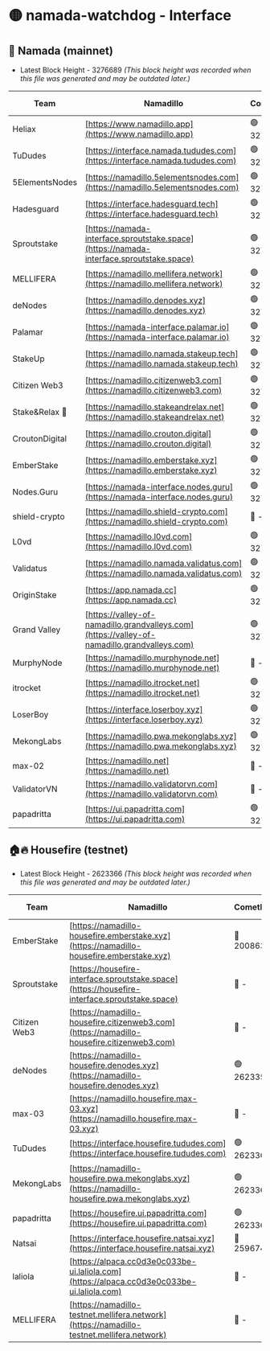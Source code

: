 # 🟡 namada-watchdog - Interface

## 🚀 Namada (mainnet)
- Latest Block Height - 3276689 *(This block height was recorded when this file was generated and may be outdated later.)*

| Team | Namadillo | CometBFT | Indexer | MASP Indexer |
|-|-|-|-|-|
| Heliax | [https://www.namadillo.app](https://www.namadillo.app) | 🟢 3276669 | 🟢 3276669 | 🟢 3276669 |
| TuDudes | [https://interface.namada.tududes.com](https://interface.namada.tududes.com) | 🟢 3276669 | 🟢 3276669 | 🟢 3276669 |
| 5ElementsNodes | [https://namadillo.5elementsnodes.com](https://namadillo.5elementsnodes.com) | 🟢 3276669 | 🟢 3276669 | 🟢 3276669 |
| Hadesguard | [https://interface.hadesguard.tech](https://interface.hadesguard.tech) | 🟢 3276670 | 🟢 3276669 | 🟢 3276669 |
| Sproutstake | [https://namada-interface.sproutstake.space](https://namada-interface.sproutstake.space) | 🟢 3276670 | 🟢 3276670 | 🟢 3276670 |
| MELLIFERA | [https://namadillo.mellifera.network](https://namadillo.mellifera.network) | 🟢 3276671 | 🟢 3276671 | 🟢 3276671 |
| deNodes | [https://namadillo.denodes.xyz](https://namadillo.denodes.xyz) | 🟢 3276671 | 🟢 3276671 | 🟢 3276671 |
| Palamar | [https://namada-interface.palamar.io](https://namada-interface.palamar.io) | 🟢 3276672 | 🟢 3276672 | 🟢 3276672 |
| StakeUp | [https://namadillo.namada.stakeup.tech](https://namadillo.namada.stakeup.tech) | 🟢 3276673 | 🟢 3276672 | 🟢 3276673 |
| Citizen Web3 | [https://namadillo.citizenweb3.com](https://namadillo.citizenweb3.com) | 🟢 3276673 | 🟢 3276673 | 🔴 3258965 |
| Stake&Relax 🦥 | [https://namadillo.stakeandrelax.net](https://namadillo.stakeandrelax.net) | 🟢 3276674 | 🟢 3276674 | 🟢 3276674 |
| CroutonDigital | [https://namadillo.crouton.digital](https://namadillo.crouton.digital) | 🟢 3276674 | 🟢 3276674 | 🟢 3276674 |
| EmberStake | [https://namadillo.emberstake.xyz](https://namadillo.emberstake.xyz) | 🟢 3276675 | 🟢 3276674 | 🟢 3276675 |
| Nodes.Guru | [https://namada-interface.nodes.guru](https://namada-interface.nodes.guru) | 🟢 3276675 | 🟢 3276675 | 🟢 3276675 |
| shield-crypto | [https://namadillo.shield-crypto.com](https://namadillo.shield-crypto.com) | 🔴 - | 🔴 - | 🔴 - |
| L0vd | [https://namadillo.l0vd.com](https://namadillo.l0vd.com) | 🟢 3276680 | 🟢 3276680 | 🟢 3276680 |
| Validatus | [https://namadillo.namada.validatus.com](https://namadillo.namada.validatus.com) | 🟢 3276681 | 🟢 3276681 | 🟢 3276681 |
| OriginStake | [https://app.namada.cc](https://app.namada.cc) | 🟢 3276682 | 🟢 3276682 | 🟢 3276681 |
| Grand Valley | [https://valley-of-namadillo.grandvalleys.com](https://valley-of-namadillo.grandvalleys.com) | 🟢 3276682 | 🟢 3276681 | 🟢 3276682 |
| MurphyNode | [https://namadillo.murphynode.net](https://namadillo.murphynode.net) | 🔴 - | 🔴 - | 🔴 - |
| itrocket | [https://namadillo.itrocket.net](https://namadillo.itrocket.net) | 🟢 3276684 | 🟢 3276684 | 🟢 3276684 |
| LoserBoy | [https://interface.loserboy.xyz](https://interface.loserboy.xyz) | 🟢 3276685 | 🟢 3276685 | 🟢 3276685 |
| MekongLabs | [https://namadillo.pwa.mekonglabs.xyz](https://namadillo.pwa.mekonglabs.xyz) | 🟢 3276685 | 🟢 3276685 | 🟢 3276685 |
| max-02 | [https://namadillo.net](https://namadillo.net) | 🔴 - | 🔴 - | 🔴 - |
| ValidatorVN | [https://namadillo.validatorvn.com](https://namadillo.validatorvn.com) | 🔴 - | 🔴 - | 🔴 - |
| papadritta | [https://ui.papadritta.com](https://ui.papadritta.com) | 🟢 3276689 | 🟢 3276689 | 🟢 3276689 |

## 🏠🔥 Housefire (testnet)
- Latest Block Height - 2623366 *(This block height was recorded when this file was generated and may be outdated later.)*

| Team | Namadillo | CometBFT | Indexer | MASP Indexer |
|-|-|-|-|-|
| EmberStake | [https://namadillo-housefire.emberstake.xyz](https://namadillo-housefire.emberstake.xyz) | 🔴 2008636 | 🔴 - | 🔴 - |
| Sproutstake | [https://housefire-interface.sproutstake.space](https://housefire-interface.sproutstake.space) | 🔴 - | 🔴 - | 🔴 - |
| Citizen Web3 | [https://namadillo-housefire.citizenweb3.com](https://namadillo-housefire.citizenweb3.com) | 🔴 - | 🔴 - | 🔴 - |
| deNodes | [https://namadillo-housefire.denodes.xyz](https://namadillo-housefire.denodes.xyz) | 🟢 2623356 | 🟢 2623356 | 🟢 2623356 |
| max-03 | [https://namadillo.housefire.max-03.xyz](https://namadillo.housefire.max-03.xyz) | 🔴 - | 🔴 - | 🔴 - |
| TuDudes | [https://interface.housefire.tududes.com](https://interface.housefire.tududes.com) | 🟢 2623365 | 🟢 2623365 | 🟢 2623365 |
| MekongLabs | [https://namadillo-housefire.pwa.mekonglabs.xyz](https://namadillo-housefire.pwa.mekonglabs.xyz) | 🟢 2623365 | 🟢 2623365 | 🟢 2623365 |
| papadritta | [https://housefire.ui.papadritta.com](https://housefire.ui.papadritta.com) | 🟢 2623366 | 🟢 2623366 | 🟢 2623366 |
| Natsai | [https://interface.housefire.natsai.xyz](https://interface.housefire.natsai.xyz) | 🔴 2596741 | 🔴 2596741 | 🔴 2596741 |
| laliola | [https://alpaca.cc0d3e0c033be-ui.laliola.com](https://alpaca.cc0d3e0c033be-ui.laliola.com) | 🔴 - | 🔴 - | 🔴 - |
| MELLIFERA | [https://namadillo-testnet.mellifera.network](https://namadillo-testnet.mellifera.network) | 🔴 - | 🟢 2623369 | 🔴 2607259 |

